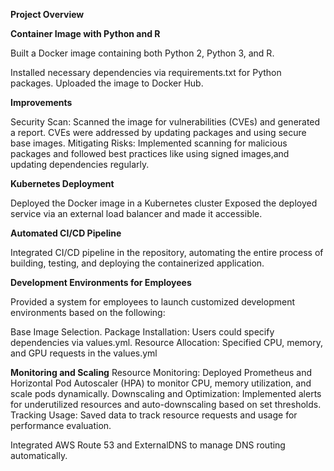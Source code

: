 **Project Overview**

**Container Image with Python and R**

Built a Docker image containing both Python 2, Python 3, and R. 

Installed necessary dependencies via requirements.txt for Python packages.
Uploaded the image to Docker Hub. 

**Improvements**

Security Scan: Scanned the image for vulnerabilities (CVEs) and generated a report. CVEs were addressed by updating packages and using secure base images.
Mitigating Risks: Implemented scanning for malicious packages and followed best practices like using signed images,and updating dependencies regularly.

**Kubernetes Deployment**

Deployed the Docker image in a Kubernetes cluster 
Exposed the deployed service via an external load balancer and made it accessible. 

**Automated CI/CD Pipeline**

Integrated CI/CD pipeline in the repository, automating the entire process of building, testing, and deploying the containerized application.

**Development Environments for Employees**

Provided a system for employees to launch customized development environments based on the following:

Base Image Selection.
Package Installation: Users could specify dependencies via values.yml.
Resource Allocation: Specified CPU, memory, and GPU requests in the values.yml

**Monitoring and Scaling**
Resource Monitoring: Deployed Prometheus and Horizontal Pod Autoscaler (HPA) to monitor CPU, memory utilization, and scale pods dynamically.
Downscaling and Optimization: Implemented alerts for underutilized resources and auto-downscaling based on set thresholds.
Tracking Usage: Saved data to track resource requests and usage for performance evaluation.

Integrated AWS Route 53 and ExternalDNS to manage DNS routing automatically.





